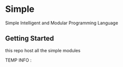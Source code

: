 # Simple

Simple Intelligent and Modular Programming Language

## Getting Started

this repo host all the simple modules

TEMP INFO : 